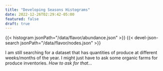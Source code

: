 ```yaml
---
title: "Developing Seasons Histograms"
date: 2022-12-26T02:29:42-05:00
featured: false
draft: true
---
```


{{< histogram jsonPath="/data/flavor/abundance.json" >}}
{{< devel-json-search jsonPath="/data/flavor/nodes.json" >}}

I am still searching for a dataset that has quantities of produce at different weeks/months of the year.  I might just have to ask some 
organic farms for produce inventories.  *How to ask for that...*